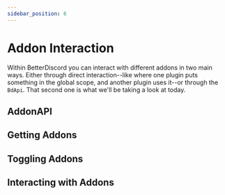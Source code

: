 ```yaml
---
sidebar_position: 6
---
```


# Addon Interaction

Within BetterDiscord you can interact with different addons in two main ways. Either through direct interaction--like where one plugin puts something in the global scope, and another plugin uses it--or through the `BdApi`. That second one is what we'll be taking a look at today.

## AddonAPI

## Getting Addons

## Toggling Addons

## Interacting with Addons